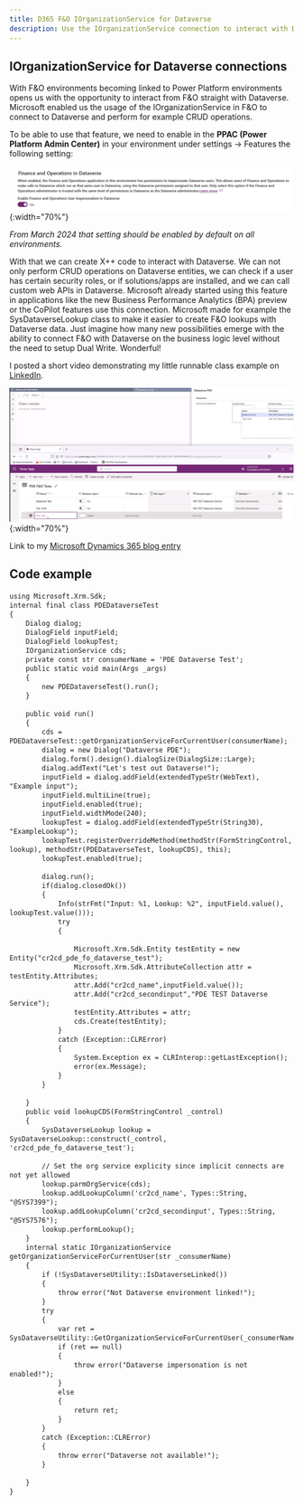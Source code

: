 ```yaml
---
title: D365 F&O IOrganizationService for Dataverse
description: Use the IOrganizationService connection to interact with Dataverse
---
```


## IOrganizationService for Dataverse connections

With F&O environments becoming linked to Power Platform environments opens us with the opportunity to interact from F&O straight with Dataverse.
Microsoft enabled us the usage of the IOrganizationService in F&O to connect to Dataverse and perform for example CRUD operations.

To be able to use that feature, we need to enable in the **PPAC (Power Platform Admin Center)** in your environment under settings -> Features the following setting:

![PPAC impersonation settings](/assets/img/FODataverseImpersonation.png){:width="70%"}

*From March 2024 that setting should be enabled by default on all environments.*

With that we can create X++ code to interact with Dataverse. We can not only perform CRUD operations on Dataverse entities, we can check if a user has certain security roles, or if solutions/apps are installed, and we can call custom web APIs in Dataverse.
Microsoft already started using this feature in applications like the new Business Performance Analytics (BPA) preview or the CoPilot features use this connection. Microsoft made for example the SysDataverseLookup class to make it easier to create F&O lookups with Dataverse data.
Just imagine how many new possibilities emerge with the ability to connect F&O with Dataverse on the business logic level without the need to setup Dual Write. Wonderful!

I posted a short video demonstrating my little runnable class example on [LinkedIn](https://www.linkedin.com/posts/activity-7152688922899234816-01yO?utm_source=share&utm_medium=member_desktop).

![Example](/assets/img/IOrganizationServiceExample.png){:width="70%"}

Link to my [Microsoft Dynamics 365 blog entry](https://community.dynamics.com/blogs/post/?postid=d5bfeb7e-99bb-ee11-92bd-000d3a01c528)

## Code example

```text
using Microsoft.Xrm.Sdk;
internal final class PDEDataverseTest
{
    Dialog dialog;
    DialogField inputField;
    DialogField lookupTest;
    IOrganizationService cds;
    private const str consumerName = 'PDE Dataverse Test';
    public static void main(Args _args)
    {
        new PDEDataverseTest().run();
    }
    
    public void run()
    {
        cds = PDEDataverseTest::getOrganizationServiceForCurrentUser(consumerName);
        dialog = new Dialog("Dataverse PDE");
        dialog.form().design().dialogSize(DialogSize::Large);
        dialog.addText("Let's test out Dataverse!");
        inputField = dialog.addField(extendedTypeStr(WebText), "Example input");
        inputField.multiLine(true);
        inputField.enabled(true);
        inputField.widthMode(240);
        lookupTest = dialog.addField(extendedTypeStr(String30), "ExampleLookup");
        lookupTest.registerOverrideMethod(methodStr(FormStringControl, lookup), methodStr(PDEDataverseTest, lookupCDS), this);
        lookupTest.enabled(true);
        
        dialog.run();
        if(dialog.closedOk())
        {
            Info(strFmt("Input: %1, Lookup: %2", inputField.value(), lookupTest.value()));
            try
            {
                
                Microsoft.Xrm.Sdk.Entity testEntity = new Entity("cr2cd_pde_fo_dataverse_test");
                Microsoft.Xrm.Sdk.AttributeCollection attr = testEntity.Attributes;
                attr.Add("cr2cd_name",inputField.value());
                attr.Add("cr2cd_secondinput","PDE TEST Dataverse Service");
                testEntity.Attributes = attr;                
                cds.Create(testEntity);
            }
            catch (Exception::CLRError)
            {
                System.Exception ex = CLRInterop::getLastException();
                error(ex.Message);
            }
        }
        
    }
    public void lookupCDS(FormStringControl _control)
    {
        SysDataverseLookup lookup = SysDataverseLookup::construct(_control, 'cr2cd_pde_fo_dataverse_test');
        
        // Set the org service explicity since implicit connects are not yet allowed
        lookup.parmOrgService(cds);
        lookup.addLookupColumn('cr2cd_name', Types::String, "@SYS7399");
        lookup.addLookupColumn('cr2cd_secondinput', Types::String, "@SYS7576");
        lookup.performLookup();
    }
    internal static IOrganizationService getOrganizationServiceForCurrentUser(str _consumerName)
    {
        if (!SysDataverseUtility::IsDataverseLinked())
        {
            throw error("Not Dataverse environment linked!");
        }
        try
        {
            var ret = SysDataverseUtility::GetOrganizationServiceForCurrentUser(_consumerName);
            if (ret == null)
            {
                throw error("Dataverse impersonation is not enabled!");
            }
            else
            {
                return ret;
            }
        }
        catch (Exception::CLRError)
        {
            throw error("Dataverse not available!");
        }
        
    }
}
```
